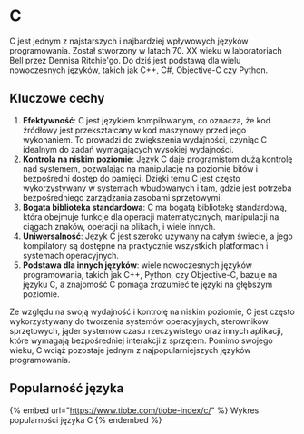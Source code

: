 # C

C jest jednym z najstarszych i najbardziej wpływowych języków programowania. Został stworzony w latach 70. XX wieku w laboratoriach Bell przez Dennisa Ritchie'go. Do dziś jest podstawą dla wielu nowoczesnych języków, takich jak C++, C#, Objective-C czy Python.

## Kluczowe cechy

1. **Efektywność**: C jest językiem kompilowanym, co oznacza, że kod źródłowy jest przekształcany w kod maszynowy przed jego wykonaniem. To prowadzi do zwiększenia wydajności, czyniąc C idealnym do zadań wymagających wysokiej wydajności.
2. **Kontrola na niskim poziomie**: Język C daje programistom dużą kontrolę nad systemem, pozwalając na manipulację na poziomie bitów i bezpośredni dostęp do pamięci. Dzięki temu C jest często wykorzystywany w systemach wbudowanych i tam, gdzie jest potrzeba bezpośredniego zarządzania zasobami sprzętowymi.
3. **Bogata biblioteka standardowa**: C ma bogatą bibliotekę standardową, która obejmuje funkcje dla operacji matematycznych, manipulacji na ciągach znaków, operacji na plikach, i wiele innych.
4. **Uniwersalność**: Język C jest szeroko używany na całym świecie, a jego kompilatory są dostępne na praktycznie wszystkich platformach i systemach operacyjnych.
5. **Podstawa dla innych języków**: wiele nowoczesnych języków programowania, takich jak C++, Python, czy Objective-C, bazuje na języku C, a znajomość C pomaga zrozumieć te języki na głębszym poziomie.

Ze względu na swoją wydajność i kontrolę na niskim poziomie, C jest często wykorzystywany do tworzenia systemów operacyjnych, sterowników sprzętowych, jąder systemów czasu rzeczywistego oraz innych aplikacji, które wymagają bezpośredniej interakcji z sprzętem. Pomimo swojego wieku, C wciąż pozostaje jednym z najpopularniejszych języków programowania.

## Popularność języka

{% embed url="https://www.tiobe.com/tiobe-index/c/" %}
Wykres popularności języka C
{% endembed %}